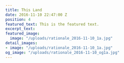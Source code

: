 ```yaml
---
title: This Land
date: 2016-11-10 22:47:00 Z
position: 4
featured_text: This is the featured text.
excerpt_text:
featured_image:
  image: "/uploads/rationale_2016-11-10_1a.jpg"
detail_images:
- image: "/uploads/rationale_2016-11-10_1a.jpg"
og_image: "/uploads/rationale_2016-11-10_og1a.jpg"
---
```


